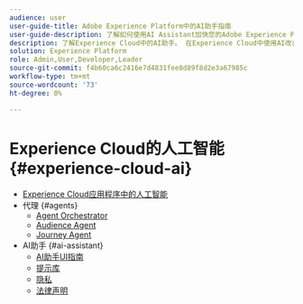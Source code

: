 ```yaml
---
audience: user
user-guide-title: Adobe Experience Platform中的AI助手指南
user-guide-description: 了解如何使用AI Assistant加快您的Adobe Experience Platform和Real-Time Customer Data Platform工作流程。
description: 了解Experience Cloud中的AI助手。 在Experience Cloud中使用AI改善您的产品知识并获得运营见解。
solution: Experience Platform
role: Admin,User,Developer,Leader
source-git-commit: f4b60ca6c2416e7d4831fee8d89f8d2e3a67985c
workflow-type: tm+mt
source-wordcount: '73'
ht-degree: 0%

---
```



# Experience Cloud的人工智能 {#experience-cloud-ai}

- [Experience Cloud应用程序中的人工智能](home.md)
- 代理 {#agents}
   - [Agent Orchestrator](./agents/agent-orchestrator.md)
   - [Audience Agent](./agents/audience.md)
   - [Journey Agent](./agents/ajo-agent-analyze.md)
- AI助手 {#ai-assistant}
   - [AI助手UI指南](./ai-assistant/ai-assistant-ui.md)
   - [提示库](./ai-assistant/prompt-library.md)
   - [隐私](./ai-assistant/privacy.md)
   - [法律声明](./ai-assistant/legal-disclaimer.md)